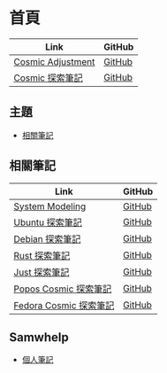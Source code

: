 

# 首頁

| Link | GitHub |
| ---- | ------ |
| [Cosmic Adjustment](https://samwhelp.github.io/cosmic-adjustment/) | [GitHub](https://github.com/samwhelp/cosmic-adjustment) |
| [Cosmic 探索筆記](https://samwhelp.github.io/note-about-cosmic/) | [GitHub](https://github.com/samwhelp/note-about-cosmic) |




## 主題

* [相關筆記](#相關筆記)




## 相關筆記

| Link | GitHub |
| ---- | ------ |
| [System Modeling](https://samwhelp.github.io/system-modeling/) | [GitHub](https://github.com/samwhelp/system-modeling) |
| [Ubuntu 探索筆記](https://samwhelp.github.io/note-about-ubuntu/) | [GitHub](https://github.com/samwhelp/note-about-ubuntu) |
| [Debian 探索筆記](https://samwhelp.github.io/note-about-debian/) | [GitHub](https://github.com/samwhelp/note-about-debian) |
| [Rust 探索筆記](https://samwhelp.github.io/note-about-rust/) | [GitHub](https://github.com/samwhelp/note-about-rust) |
| [Just 探索筆記](https://samwhelp.github.io/note-about-just/) | [GitHub](https://github.com/samwhelp/note-about-just) |
| [Popos Cosmic 探索筆記](https://samwhelp.github.io/note-about-popos-cosmic/) | [GitHub](https://github.com/samwhelp/note-about-popos-cosmic) |
| [Fedora Cosmic 探索筆記](https://samwhelp.github.io/note-about-fedora-cosmic/) | [GitHub](https://github.com/samwhelp/note-about-fedora-cosmic) |




## Samwhelp

* [個人筆記](https://samwhelp.github.io/book/)
